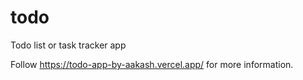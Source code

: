 # todo
Todo list or task tracker app

Follow https://todo-app-by-aakash.vercel.app/ for more information.